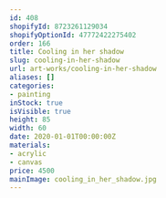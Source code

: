 ```yaml
---
id: 408
shopifyId: 8723261129034
shopifyOptionId: 47772422275402
order: 166
title: Cooling in her shadow
slug: cooling-in-her-shadow
url: art-works/cooling-in-her-shadow
aliases: []
categories:
- painting
inStock: true
isVisible: true
height: 85
width: 60
date: 2020-01-01T00:00:00Z
materials:
- acrylic
- canvas
price: 4500
mainImage: cooling_in_her_shadow.jpg
---
```

